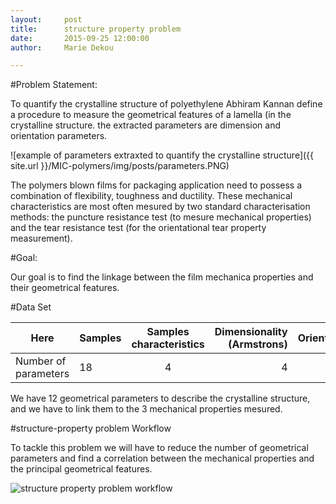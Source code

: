 ```yaml
---
layout:     post
title:      structure property problem
date:       2015-09-25 12:00:00
author:     Marie Dekou

---
```

<!-- Start Writing Below in Markdown -->


#Problem Statement:

To quantify the crystalline structure of polyethylene Abhiram Kannan define a procedure to measure the geometrical features
of a lamella (in the crystalline structure. the extracted parameters are  dimension and orientation parameters.

![example of parameters extraxted to quantify the crystalline structure]({{ site.url }}/MIC-polymers/img/posts/parameters.PNG)

The polymers blown films for packaging application need to possess a combination of flexibility, toughness and ductility.
These mechanical characteristics are most often mesured by two standard characterisation methods: the puncture resistance test 
(to mesure mechanical properties) and the tear resistance test (for the orientational tear property measurement).

#Goal:

Our goal is to find the linkage between the film mechanica properties and their geometrical features.

#Data Set

Here | Samples | Samples characteristics| Dimensionality (Armstrons)|Orientation|Mechanical Properties
|---------|:----------|:----------:|---------:|---------:|---------:|
Number of parameters   |18|  4 |4|8|3

We have 12 geometrical parameters to describe the crystalline structure, and we have to link them to the 3 mechanical
properties mesured.

#structure-property problem Workflow

To tackle this problem we will have to reduce the number of geometrical parameters and find a correlation between the
mechanical properties and the principal geometrical features.

![structure property problem workflow](https://{{site.url}/MIC-polymers/blob/gh-pages/img/posts/sp_workflow.PNG)
